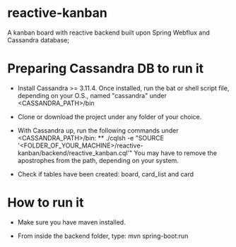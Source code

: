 # reactive-kanban

A kanban board with reactive backend built upon Spring Webflux and Cassandra database;

# Preparing Cassandra DB to run it 

* Install Cassandra >= 3.11.4. Once installed, run the bat or shell script file, depending on your O.S., named "cassandra" under <CASSANDRA_PATH>/bin

* Clone or download the project under any folder of your choice.

* With Cassandra up, run the following commands under <CASSANDRA_PATH>/bin: 
** ./cqlsh -e "SOURCE '<FOLDER_OF_YOUR_MACHINE>/reactive-kanban/backend/reactive_kanban.cql'" 
You may have to remove the apostrophes from the path, depending on your system. 

* Check if tables have been created: board, card_list and card

# How to run it 

* Make sure you have maven installed.

* From inside the backend folder, type: mvn spring-boot:run